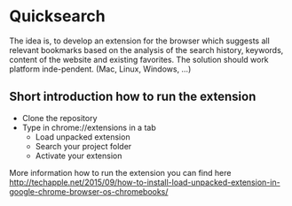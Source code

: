 ﻿# Quicksearch
 
 The idea is, to develop an extension for the browser which suggests all relevant bookmarks based on the analysis of the search history, keywords, content of the website and existing favorites. The solution should work platform inde-pendent. (Mac, Linux, Windows, …)

## Short introduction how to run the extension
* Clone the repository
* Type in chrome://extensions in a tab
   * Load unpacked extension
   * Search your project folder
   * Activate your extension

More information how to run the extension you can find here
http://techapple.net/2015/09/how-to-install-load-unpacked-extension-in-google-chrome-browser-os-chromebooks/
